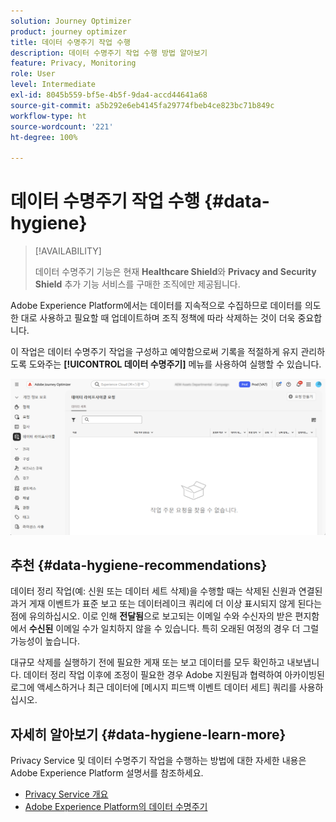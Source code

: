 ```yaml
---
solution: Journey Optimizer
product: journey optimizer
title: 데이터 수명주기 작업 수행
description: 데이터 수명주기 작업 수행 방법 알아보기
feature: Privacy, Monitoring
role: User
level: Intermediate
exl-id: 8045b559-bf5e-4b5f-9da4-accd44641a68
source-git-commit: a5b292e6eb4145fa29774fbeb4ce823bc71b849c
workflow-type: ht
source-wordcount: '221'
ht-degree: 100%

---
```


# 데이터 수명주기 작업 수행 {#data-hygiene}

>[!AVAILABILITY]
>
>데이터 수명주기 기능은 현재 **Healthcare Shield**&#x200B;와 **Privacy and Security Shield** 추가 기능 서비스를 구매한 조직에만 제공됩니다.

Adobe Experience Platform에서는 데이터를 지속적으로 수집하므로 데이터를 의도한 대로 사용하고 필요할 때 업데이트하며 조직 정책에 따라 삭제하는 것이 더욱 중요합니다.

이 작업은 데이터 수명주기 작업을 구성하고 예약함으로써 기록을 적절하게 유지 관리하도록 도와주는 **[!UICONTROL 데이터 수명주기]** 메뉴를 사용하여 실행할 수 있습니다.

![](assets/data-hygiene.png)


## 추천 {#data-hygiene-recommendations}

데이터 정리 작업(예: 신원 또는 데이터 세트 삭제)을 수행할 때는 삭제된 신원과 연결된 과거 게재 이벤트가 표준 보고 또는 데이터레이크 쿼리에 더 이상 표시되지 않게 된다는 점에 유의하십시오. 이로 인해 **전달됨**&#x200B;으로 보고되는 이메일 수와 수신자의 받은 편지함에서 **수신된** 이메일 수가 일치하지 않을 수 있습니다. 특히 오래된 여정의 경우 더 그럴 가능성이 높습니다.

대규모 삭제를 실행하기 전에 필요한 게재 또는 보고 데이터를 모두 확인하고 내보냅니다. 데이터 정리 작업 이후에 조정이 필요한 경우 Adobe 지원팀과 협력하여 아카이빙된 로그에 액세스하거나 최근 데이터에 [메시지 피드백 이벤트 데이터 세트] 쿼리를 사용하십시오.

## 자세히 알아보기 {#data-hygiene-learn-more}

Privacy Service 및 데이터 수명주기 작업을 수행하는 방법에 대한 자세한 내용은 Adobe Experience Platform 설명서를 참조하세요.

* [Privacy Service 개요](https://experienceleague.adobe.com/docs/experience-platform/privacy/home.html?lang=ko)
* [Adobe Experience Platform의 데이터 수명주기](https://experienceleague.adobe.com/docs/experience-platform/hygiene/home.html?lang=ko)
